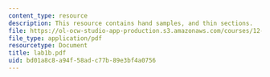 ```yaml
---
content_type: resource
description: This resource contains hand samples, and thin sections.
file: https://ol-ocw-studio-app-production.s3.amazonaws.com/courses/12-109-petrology-fall-2005/bd01a8c8a94f58adc77b89e3bf4a0756_lab1b.pdf
file_type: application/pdf
resourcetype: Document
title: lab1b.pdf
uid: bd01a8c8-a94f-58ad-c77b-89e3bf4a0756
---
```

